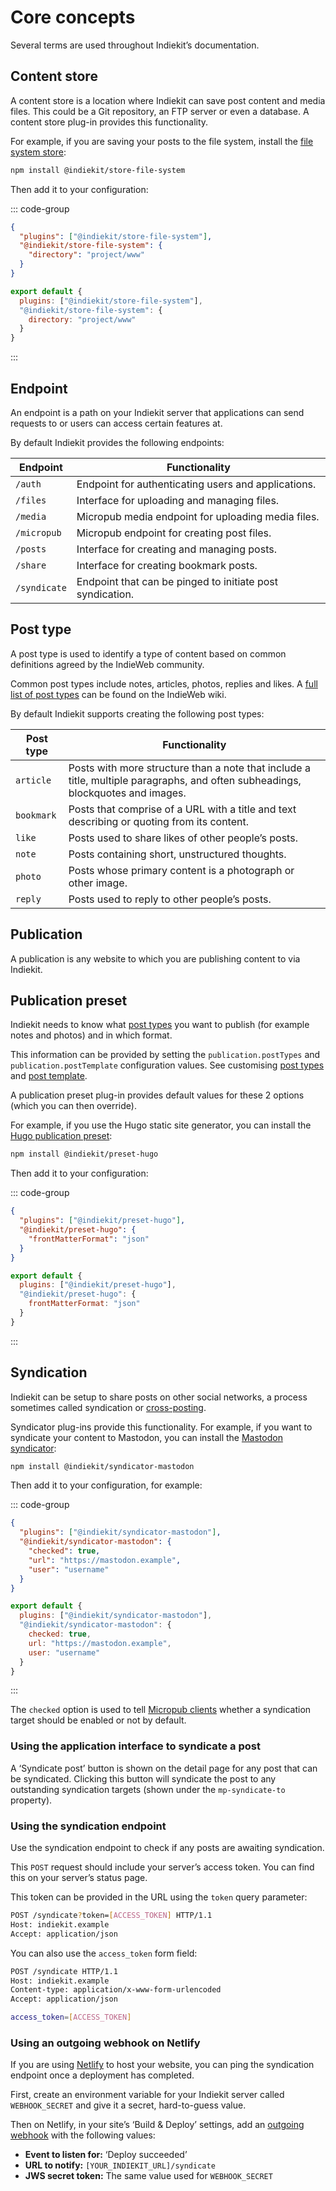 # Core concepts

Several terms are used throughout Indiekit’s documentation.

## Content store

A content store is a location where Indiekit can save post content and media files. This could be a Git repository, an FTP server or even a database. A content store plug-in provides this functionality.

For example, if you are saving your posts to the file system, install the [file system store](https://npmjs.org/package/@indiekit/store-file-system):

```sh
npm install @indiekit/store-file-system
```

Then add it to your configuration:

::: code-group

```json [JSON]
{
  "plugins": ["@indiekit/store-file-system"],
  "@indiekit/store-file-system": {
    "directory": "project/www"
  }
}
```

```js [JavaScript]
export default {
  plugins: ["@indiekit/store-file-system"],
  "@indiekit/store-file-system": {
    directory: "project/www"
  }
}
```

:::

## Endpoint

An endpoint is a path on your Indiekit server that applications can send requests to or users can access certain features at.

By default Indiekit provides the following endpoints:

| Endpoint     | Functionality                                               |
| ------------ | ----------------------------------------------------------- |
| `/auth`      | Endpoint for authenticating users and applications.         |
| `/files`     | Interface for uploading and managing files.                 |
| `/media`     | Micropub media endpoint for uploading media files.          |
| `/micropub`  | Micropub endpoint for creating post files.                  |
| `/posts`     | Interface for creating and managing posts.                  |
| `/share`     | Interface for creating bookmark posts.                      |
| `/syndicate` | Endpoint that can be pinged to initiate post syndication.   |

## Post type

A post type is used to identify a type of content based on common definitions agreed by the IndieWeb community.

Common post types include notes, articles, photos, replies and likes. A [full list of post types](https://indieweb.org/Category:PostType) can be found on the IndieWeb wiki.

By default Indiekit supports creating the following post types:

| Post type    | Functionality                                               |
| ------------ | ----------------------------------------------------------- |
| `article`    | Posts with more structure than a note that include a title, multiple paragraphs, and often subheadings, blockquotes and images. |
| `bookmark`   | Posts that comprise of a URL with a title and text describing or quoting from its content. |
| `like`       | Posts used to share likes of other people’s posts. |
| `note`       | Posts containing short, unstructured thoughts. |
| `photo`      | Posts whose primary content is a photograph or other image. |
| `reply`      | Posts used to reply to other people’s posts. |

## Publication

A publication is any website to which you are publishing content to via Indiekit.

## Publication preset

Indiekit needs to know what [post types](https://indieweb.org/posts#Types_of_Posts) you want to publish (for example notes and photos) and in which format.

This information can be provided by setting the `publication.postTypes` and `publication.postTemplate` configuration values. See customising [post types](configuration/post-types.md) and [post template](configuration/post-template.md).

A publication preset plug-in provides default values for these 2 options (which you can then override).

For example, if you use the Hugo static site generator, you can install the [Hugo publication preset](plugins/index.md#hugo):

```sh
npm install @indiekit/preset-hugo
```

Then add it to your configuration:

::: code-group

```json [JSON]
{
  "plugins": ["@indiekit/preset-hugo"],
  "@indiekit/preset-hugo": {
    "frontMatterFormat": "json"
  }
}
```

```js [JavaScript]
export default {
  plugins: ["@indiekit/preset-hugo"],
  "@indiekit/preset-hugo": {
    frontMatterFormat: "json"
  }
}
```

:::

## Syndication

Indiekit can be setup to share posts on other social networks, a process sometimes called syndication or [cross-posting](https://indieweb.org/cross-posting).

Syndicator plug-ins provide this functionality. For example, if you want to syndicate your content to Mastodon, you can install the [Mastodon syndicator](plugins/index.md#mastodon):

```sh
npm install @indiekit/syndicator-mastodon
```

Then add it to your configuration, for example:

::: code-group

```json [JSON]
{
  "plugins": ["@indiekit/syndicator-mastodon"],
  "@indiekit/syndicator-mastodon": {
    "checked": true,
    "url": "https://mastodon.example",
    "user": "username"
  }
}
```

```js [JavaScript]
export default {
  plugins: ["@indiekit/syndicator-mastodon"],
  "@indiekit/syndicator-mastodon": {
    checked: true,
    url: "https://mastodon.example",
    user: "username"
  }
}
```

:::

The `checked` option is used to tell [Micropub clients](clients.md) whether a syndication target should be enabled or not by default.

### Using the application interface to syndicate a post

A ‘Syndicate post’ button is shown on the detail page for any post that can be syndicated. Clicking this button will syndicate the post to any outstanding syndication targets (shown under the `mp-syndicate-to` property).

### Using the syndication endpoint

Use the syndication endpoint to check if any posts are awaiting syndication.

This `POST` request should include your server’s access token. You can find this on your server’s status page.

This token can be provided in the URL using the `token` query parameter:

```sh
POST /syndicate?token=[ACCESS_TOKEN] HTTP/1.1
Host: indiekit.example
Accept: application/json
```

You can also use the `access_token` form field:

```sh
POST /syndicate HTTP/1.1
Host: indiekit.example
Content-type: application/x-www-form-urlencoded
Accept: application/json

access_token=[ACCESS_TOKEN]
```

### Using an outgoing webhook on Netlify

If you are using [Netlify](https://www.netlify.com) to host your website, you can ping the syndication endpoint once a deployment has completed.

First, create an environment variable for your Indiekit server called `WEBHOOK_SECRET` and give it a secret, hard-to-guess value.

Then on Netlify, in your site’s ‘Build & Deploy’ settings, add an [outgoing webhook](https://docs.netlify.com/site-deploys/notifications/#outgoing-webhooks) with the following values:

* **Event to listen for:** ‘Deploy succeeded’
* **URL to notify:** `[YOUR_INDIEKIT_URL]/syndicate`
* **JWS secret token:** The same value used for `WEBHOOK_SECRET`
